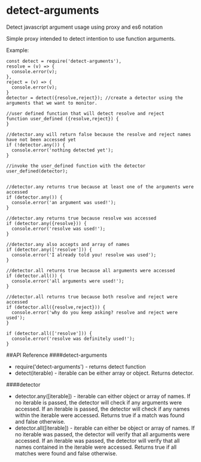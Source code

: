 # detect-arguments
Detect javascript argument usage using proxy and es6 notation

Simple proxy intended to detect intention to use function arguments.

Example:
````
const detect = require('detect-arguments'),
resolve = (v) => {
  console.error(v);
},
reject = (v) => {
  console.error(v);
}
detector = detect({resolve,reject}); //create a detector using the arguments that we want to monitor.

//user defined function that will detect resolve and reject
function user_defined ({resolve,reject}) {
}

//detector.any will return false because the resolve and reject names have not been accessed yet
if (!detector.any()) {
  console.error('nothing detected yet');
}

//invoke the user_defined function with the detector
user_defined(detector);


//detector.any returns true because at least one of the arguments were accessed
if (detector.any()) {
  console.error('an argument was used!');
}

//detector.any returns true because resolve was accessed
if (detector.any({resolve})) {
  console.error('resolve was used!');
}

//detector.any also accepts and array of names
if (detector.any(['resolve'])) {
  console.error('I already told you! resolve was used');
}

//detector.all returns true because all arguments were accessed
if (detector.all()) {
  console.error('all arguments were used!');
}

//detector.all returns true because both resolve and reject were accessed
if (detector.all({resolve,reject})) {
  console.error('why do you keep asking? resolve and reject were used');
}

if (detector.all(['resolve'])) {
  console.error('resolve was definitely used!');
}
````


##API Reference
####detect-arguments
* require('detect-arguments') - returns detect function
* detect(iterable) - iterable can be either array or object.  Returns detector.

####detector
* detector.any([iterable]) - iterable can either object or array of names.  If no iterable is passed, the detector will
check if any arguments were accessed.  If an iterable is passed, the detector will check if any names within the iterable 
were accessed.  Returns true if a match was found and false otherwise.
* detector.all([iterable]) - iterable can either be object or array of names.  If no iterable was passed, the detector will verify
that all arguments were accessed.  If an iterable was passed, the detector will verify that all names contained in the iterable were accessed.
Returns true if all matches were found and false otherwise.
